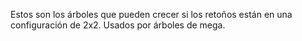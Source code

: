 Estos son los árboles que pueden crecer si los retoños están en una configuración de 2x2. Usados por árboles de mega.
